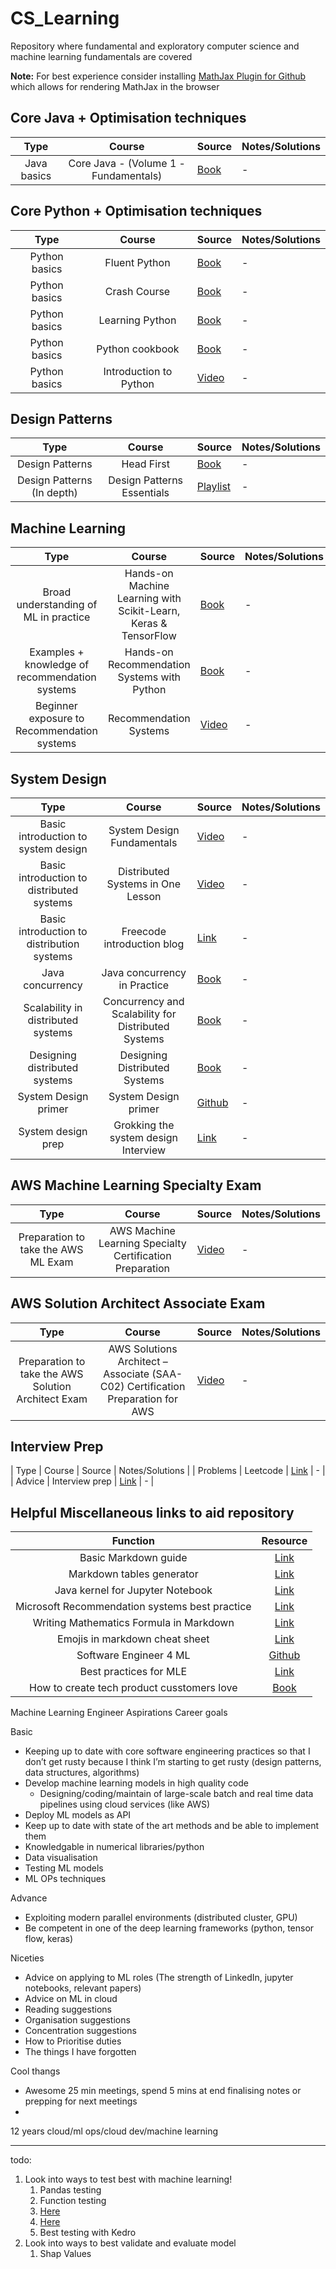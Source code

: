 # CS_Learning

Repository where fundamental and exploratory computer science and machine learning fundamentals are covered

**Note:** For best experience consider installing
[MathJax Plugin for Github](https://chrome.google.com/webstore/detail/mathjax-plugin-for-github/ioemnmodlmafdkllaclgeombjnmnbima?hl=en) which allows for rendering MathJax in the browser

## Core Java + Optimisation techniques

| Type | Course | Source | Notes/Solutions |
|:----:|:------:|--------|-----------------|
| Java basics | Core Java - (Volume 1 - Fundamentals) | [Book](https://learning.oreilly.com/library/view/core-java-r-volume/9780134177335/)| - |

## Core Python + Optimisation techniques

| Type | Course | Source | Notes/Solutions |
|:----:|:------:|--------|-----------------|
| Python basics | Fluent Python | [Book](https://learning.oreilly.com/library/view/fluent-python-2nd/9781492056348/)| - |
| Python basics | Crash Course | [Book](https://learning.oreilly.com/library/view/python-crash-course/9781492071266/)| - |
| Python basics | Learning Python | [Book](https://learning.oreilly.com/library/view/learning-python-5th/9781449355722/)| - |
| Python basics | Python cookbook | [Book](https://learning.oreilly.com/library/view/python-cookbook-3rd/9781449357337/)| - |
| Python basics | Introduction to Python | [Video](https://learning.oreilly.com/videos/introduction-to-python/9781491904794/)| - |

## Design Patterns

| Type | Course | Source | Notes/Solutions |
|:----:|:------:|--------|-----------------|
| Design Patterns | Head First | [Book](https://learning.oreilly.com/library/view/head-first-design/9781492077992/) | - |
| Design Patterns (In depth) | Design Patterns Essentials | [Playlist](https://learning.oreilly.com/playlists/3f8aae09-1b18-4d27-961e-6e919cc3375d) | - |

## Machine Learning

| Type | Course | Source | Notes/Solutions |
|:----:|:------:|--------|-----------------|
| Broad understanding of ML in practice | Hands-on Machine Learning with Scikit-Learn, Keras & TensorFlow | [Book](https://learning.oreilly.com/library/view/hands-on-machine-learning/9781492032632/) | - |
| Examples + knowledge of recommendation systems | Hands-on Recommendation Systems with Python | [Book](https://learning.oreilly.com/library/view/hands-on-recommendation-systems/9781788993753/) | - |
| Beginner exposure to Recommendation systems | Recommendation Systems | [Video](https://learning.oreilly.com/videos/recommendation-systems/9781492023999/) | - |


## System Design

| Type | Course | Source | Notes/Solutions |
|:----:|:------:|--------|-----------------|
| Basic introduction to system design | System Design Fundamentals | [Video](https://learning.oreilly.com/videos/system-design-fundamentals/9780136836513/) | - |
| Basic introduction to distributed systems | Distributed Systems in One Lesson | [Video](https://learning.oreilly.com/videos/distributed-systems-in/9781491924914/) | - |
| Basic introduction to distribution systems | Freecode introduction blog | [Link](https://www.freecodecamp.org/news/a-thorough-introduction-to-distributed-systems-3b91562c9b3c/) | - |
| Java concurrency | Java concurrency in Practice | [Book](https://learning.oreilly.com/library/view/java-concurrency-in/0321349601/) | - |
| Scalability in distributed systems | Concurrency and Scalability for Distributed Systems | [Book](https://learning.oreilly.com/library/view/concurrency-and-scalability/9781098106058/) | - |
| Designing distributed systems | Designing Distributed Systems | [Book](https://learning.oreilly.com/library/view/designing-distributed-systems/9781491983638/) | - |
| System Design primer | System Design primer | [Github](https://github.com/donnemartin/system-design-primer) | - |
| System design prep | Grokking the system design Interview | [Link](https://www.educative.io/courses/grokking-the-system-design-interview) | - |

## AWS Machine Learning Specialty Exam
| Type | Course | Source | Notes/Solutions |
|:----:|:------:|--------|-----------------|
| Preparation to take the AWS ML Exam | AWS Machine Learning Specialty Certification Preparation | [Video](https://cloudacademy.com/learning-paths/aws-machine-learning-specialty-certification-preparation-453/) | - |

## AWS Solution Architect Associate Exam
| Type | Course | Source | Notes/Solutions |
|:----:|:------:|--------|-----------------|
| Preparation to take the AWS Solution Architect Exam | AWS Solutions Architect – Associate (SAA-C02) Certification Preparation for AWS | [Video](https://cloudacademy.com/learning-paths/aws-solutions-architect-associate-certification-preparation-for-aws-2021-1-2977/) | - |

## Interview Prep
| Type | Course | Source | Notes/Solutions |
| Problems | Leetcode | [Link](https://leetcode.com/problemset/all/?listId=wpwgkgt) | - |
| Advice | Interview prep | [Link](https://github.com/bartkowiaktomasz/algorithmic-challenges) | - |

## Helpful Miscellaneous links to aid repository

| Function | Resource |
|:--------:|:----:|
| Basic Markdown guide | [Link](https://www.markdownguide.org/basic-syntax/) |
| Markdown tables generator | [Link](https://www.tablesgenerator.com/markdown_tables) |
| Java kernel for Jupyter Notebook | [Link](https://github.com/SpencerPark/IJava#install-pre-built-binary)|
| Microsoft Recommendation systems best practice | [Link](https://github.com/microsoft/recommenders)|
| Writing Mathematics Formula in Markdown | [Link](https://csrgxtu.github.io/2015/03/20/Writing-Mathematic-Fomulars-in-Markdown/) |
| Emojis in markdown cheat sheet | [Link](https://github.com/ikatyang/emoji-cheat-sheet) |
| Software Engineer 4 ML | [Github](https://se-ml.github.io/practices/)|
| Best practices for MLE | [Link](http://martin.zinkevich.org/rules_of_ml/rules_of_ml.pdf)|
| How to create tech product cusstomers love | [Book](https://www.amazon.co.uk/INSPIRED-Create-Tech-Products-Customers-ebook/dp/B077NRB36N)|


Machine Learning Engineer
Aspirations
Career goals


Basic
- Keeping up to date with core software engineering practices so that I don’t get rusty because I think I’m starting to get rusty (design patterns, data structures, algorithms)
- Develop machine learning models in high quality code
    - Designing/coding/maintain of large-scale batch and real time data pipelines using cloud services (like AWS)
- Deploy ML models as API
- Keep up to date with state of the art methods and be able to implement them
- Knowledgable in numerical libraries/python
- Data visualisation
- Testing ML models
- ML OPs techniques

Advance
- Exploiting modern parallel environments (distributed cluster, GPU)
- Be competent in one of the deep learning frameworks (python, tensor flow, keras)


Niceties
- Advice on applying to ML roles (The strength of LinkedIn, jupyter notebooks, relevant papers)
- Advice on ML in cloud
- Reading suggestions
- Organisation suggestions
- Concentration suggestions
- How to Prioritise duties
- The things I have forgotten

Cool thangs
- Awesome 25 min meetings, spend 5 mins at end finalising notes or prepping for next meetings
-

12 years cloud/ml ops/cloud dev/machine learning

___
todo:
1. Look into ways to test best with machine learning!
   1. Pandas testing 
   2. Function testing
   3. [Here](https://tech.comtravo.com/testing/Testing_Machine_Learning_Models_with_Unittest/)
   4. [Here](https://www.softwaretestinghelp.com/guide-to-functional-testing/)
   5. Best testing with Kedro
2. Look into ways to best validate and evaluate model
   1. Shap Values